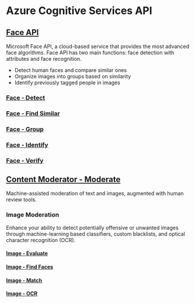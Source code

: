 # Azure Cognitive Services API

## [Face API](https://azure.microsoft.com/en-us/services/cognitive-services/face/)
Microsoft Face API, a cloud-based service that provides the most advanced face algorithms. Face API has two main functions: face detection with attributes and face recognition.

* Detect human faces and compare similar ones
* Organize images into groups based on similarity
* Identify previously tagged people in images

### [Face - Detect](https://westus.dev.cognitive.microsoft.com/docs/services/563879b61984550e40cbbe8d/operations/563879b61984550f30395236)

### [Face - Find Similar](https://westus.dev.cognitive.microsoft.com/docs/services/563879b61984550e40cbbe8d/operations/563879b61984550f30395237)

### [Face - Group](https://westus.dev.cognitive.microsoft.com/docs/services/563879b61984550e40cbbe8d/operations/563879b61984550f30395238)

### [Face - Identify](https://westus.dev.cognitive.microsoft.com/docs/services/563879b61984550e40cbbe8d/operations/563879b61984550f30395239)

### [Face - Verify](https://westus.dev.cognitive.microsoft.com/docs/services/563879b61984550e40cbbe8d/operations/563879b61984550f3039523a)

## [Content Moderator - Moderate](https://azure.microsoft.com/en-us/services/cognitive-services/content-moderator/)
Machine-assisted moderation of text and images, augmented with human review tools.

### Image Moderation
Enhance your ability to detect potentially offensive or unwanted images through machine-learning based classifiers, custom blacklists, and optical character recognition (OCR).

#### [Image - Evaluate](https://westus.dev.cognitive.microsoft.com/docs/services/57cf753a3f9b070c105bd2c1/operations/57cf753a3f9b070868a1f66c)

#### [Image - Find Faces](https://westus.dev.cognitive.microsoft.com/docs/services/57cf753a3f9b070c105bd2c1/operations/57cf753a3f9b070868a1f66a)

#### [Image - Match](https://westus.dev.cognitive.microsoft.com/docs/services/57cf753a3f9b070c105bd2c1/operations/57cf753a3f9b070868a1f66d)

#### [Image - OCR](https://westus.dev.cognitive.microsoft.com/docs/services/57cf753a3f9b070c105bd2c1/operations/57cf753a3f9b070868a1f66b)
